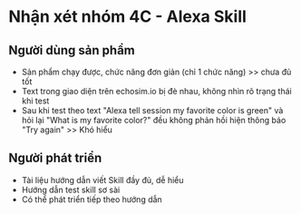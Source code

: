 # Nhận xét nhóm 4C - Alexa Skill

## Người dùng sản phẩm

- Sản phẩm chạy được, chức năng đơn giản (chỉ 1 chức năng) >> chưa đủ tốt
- Text trong giao diện trên echosim.io bị đè nhau, không nhìn rõ trạng thái khi test
- Sau khi test theo text "Alexa tell session my favorite color is green" và hỏi lại "What is my favorite color?" đều không phản hồi hiện thông báo "Try again" >> Khó hiểu

## Người phát triển

- Tài liệu hướng dẫn viết Skill đầy đủ, dễ hiểu
- Hướng dẫn test skill sơ sài
- Có thể phát triển tiếp theo hướng dẫn
